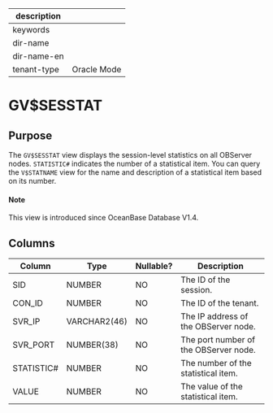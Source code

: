 |description||
|---|---|
|keywords||
|dir-name||
|dir-name-en||
|tenant-type|Oracle Mode|

# GV$SESSTAT

## Purpose

The `GV$SESSTAT` view displays the session-level statistics on all OBServer nodes. `STATISTIC#` indicates the number of a statistical item. You can query the `V$STATNAME` view for the name and description of a statistical item based on its number.

<main id="notice" type='explain'>
  <h4>Note</h4>
  <p>This view is introduced since OceanBase Database V1.4. </p>
</main>

## Columns

| **Column** | **Type** | **Nullable?** | **Description** |
| --- | --- | --- | --- |
| SID | NUMBER | NO | The ID of the session. |
| CON_ID | NUMBER | NO | The ID of the tenant. |
| SVR_IP | VARCHAR2(46) | NO | The IP address of the OBServer node. |
| SVR_PORT | NUMBER(38) | NO | The port number of the OBServer node. |
| STATISTIC# | NUMBER | NO | The number of the statistical item. |
| VALUE | NUMBER | NO | The value of the statistical item. |
